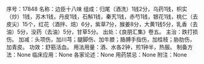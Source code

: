 序号：17848
名称：边臣十八味
组成：归尾（酒洗）1钱2分，乌药1钱，枳实（炒）1钱，苏木1钱，丹皮1钱，石斛1钱，秦艽1钱，赤芍1钱，银花1钱，桃仁（去皮尖）15个，红花（酒拌、焙）6分，紫草7分，猴姜8分，大黄1钱5分，乳香（去油）5分，没药（去油）5分，甘草5分。
出处：《良朋汇集》卷五。
主治：跌打损伤。
加减：头项伤，加川芎；腿脚伤、加牛膝；胳膊手指伤，加桂枝；胁肋伤，加青皮。
功效：舒筋活血。
用法用量：酒、水各2钟，煎1钟半，热服。
制备方法：None
临床应用：None
各家论述：None
用药禁忌：None
附注：None
